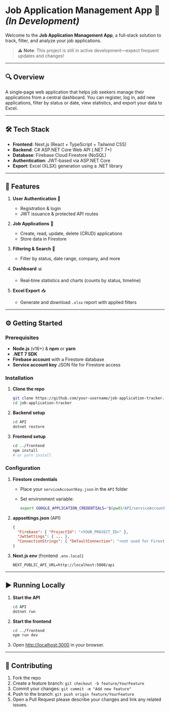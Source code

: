 # Job Application Management App 🚧 *(In Development)*

Welcome to the **Job Application Management App**, a full‑stack solution to track, filter, and analyze your job applications.

> ⚠️ **Note**: This project is still in active development—expect frequent updates and changes!

---

## 🔍 Overview

A single‑page web application that helps job seekers manage their applications from a central dashboard. You can register, log in, add new applications, filter by status or date, view statistics, and export your data to Excel.

---

## 🛠️ Tech Stack

* **Frontend**: Next.js (React + TypeScript + Tailwind CSS)
* **Backend**: C# ASP.NET Core Web API (.NET 7+)
* **Database**: Firebase Cloud Firestore (NoSQL)
* **Authentication**: JWT‑based via ASP.NET Core
* **Export**: Excel (XLSX) generation using a .NET library

---

## 🚀 Features

1. **User Authentication** 🔐

   * Registration & login
   * JWT issuance & protected API routes
2. **Job Applications** 📄

   * Create, read, update, delete (CRUD) applications
   * Store data in Firestore
3. **Filtering & Search** 🔎

   * Filter by status, date range, company, and more
4. **Dashboard** 📊

   * Real‑time statistics and charts (counts by status, timeline)
5. **Excel Export** 📥

   * Generate and download `.xlsx` report with applied filters

---

## ⚙️ Getting Started

### Prerequisites

* **Node.js** (v16+) & **npm** or **yarn**
* **.NET 7 SDK**
* **Firebase account** with a Firestore database
* **Service account key** JSON file for Firestore access

### Installation

1. **Clone the repo**

   ```bash
   git clone https://github.com/your‑username/job‑application‑tracker.git
   cd job‑application‑tracker
   ```

2. **Backend setup**

   ```bash
   cd API
   dotnet restore
   ```

3. **Frontend setup**

   ```bash
   cd ../frontend
   npm install
   # or yarn install
   ```

### Configuration

1. **Firestore credentials**

   * Place your `serviceAccountKey.json` in the `API` folder
   * Set environment variable:

     ```bash
     export GOOGLE_APPLICATION_CREDENTIALS="$(pwd)/API/serviceAccountKey.json"
     ```
2. **appsettings.json** (API)

   ```json
   {
     "Firebase": { "ProjectId": "<YOUR_PROJECT_ID>" },
     "JwtSettings": { ... },
     "ConnectionStrings": { "DefaultConnection": "<not used for Firestore>" }
   }
   ```
3. **Next.js env** (frontend `.env.local`)

   ```env
   NEXT_PUBLIC_API_URL=http://localhost:5000/api
   ```

---

## ▶️ Running Locally

1. **Start the API**

   ```bash
   cd API
   dotnet run
   ```
2. **Start the frontend**

   ```bash
   cd ../frontend
   npm run dev
   ```
3. Open [http://localhost:3000](http://localhost:3000) in your browser.

---

## 🤝 Contributing

1. Fork the repo
2. Create a feature branch: `git checkout -b feature/YourFeature`
3. Commit your changes: `git commit -m "Add new feature"`
4. Push to the branch: `git push origin feature/YourFeature`
5. Open a Pull Request please describe your changes and link any related issues.

